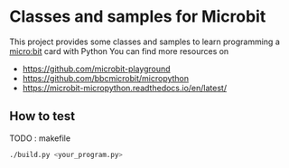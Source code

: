 # Classes and samples for Microbit

This project provides some classes and samples to learn programming a [micro:bit](https://microbit.org/) card with Python 
You can find more resources on 
* https://github.com/microbit-playground
* https://github.com/bbcmicrobit/micropython
* https://microbit-micropython.readthedocs.io/en/latest/




## How to test

TODO : makefile

```bash
./build.py <your_program.py>
```

